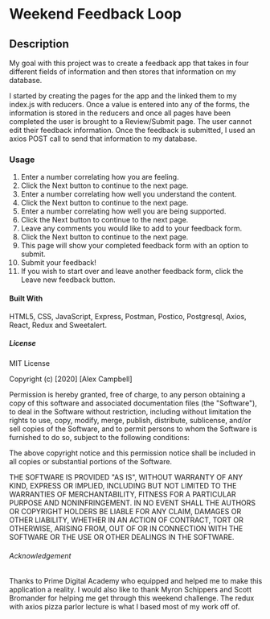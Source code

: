 # Weekend Feedback Loop

## Description

My goal with this project was to create a feedback app that takes in four different fields of information and then stores that information on my database.

I started by creating the pages for the app and the linked them to my index.js with reducers. Once a value is entered into any of the forms, the information is stored in the reducers and once all pages have been completed the user is brought to a Review/Submit page. The user cannot edit their feedback information. Once the feedback is submitted, I used an axios POST call to send that information to my database.

### Usage

1. Enter a number correlating how you are feeling.
2. Click the Next button to continue to the next page.
3. Enter a number correlating how well you understand the content.
4. Click the Next button to continue to the next page.
5. Enter a number correlating how well you are being supported.
6. Click the Next button to continue to the next page.
7. Leave any comments you would like to add to your feedback form.
8. Click the Next button to continue to the next page.
9. This page will show your completed feedback form with an option to submit.
10. Submit your feedback!
11. If you wish to start over and leave another feedback form, click the
    Leave new feedback button.

#### Built With

HTML5, CSS, JavaScript, Express, Postman, Postico, Postgresql, Axios, React, Redux and Sweetalert.

##### License

MIT License

Copyright (c) [2020] [Alex Campbell]

Permission is hereby granted, free of charge, to any person obtaining a copy
of this software and associated documentation files (the "Software"), to deal
in the Software without restriction, including without limitation the rights
to use, copy, modify, merge, publish, distribute, sublicense, and/or sell
copies of the Software, and to permit persons to whom the Software is
furnished to do so, subject to the following conditions:

The above copyright notice and this permission notice shall be included in all
copies or substantial portions of the Software.

THE SOFTWARE IS PROVIDED "AS IS", WITHOUT WARRANTY OF ANY KIND, EXPRESS OR
IMPLIED, INCLUDING BUT NOT LIMITED TO THE WARRANTIES OF MERCHANTABILITY,
FITNESS FOR A PARTICULAR PURPOSE AND NONINFRINGEMENT. IN NO EVENT SHALL THE
AUTHORS OR COPYRIGHT HOLDERS BE LIABLE FOR ANY CLAIM, DAMAGES OR OTHER
LIABILITY, WHETHER IN AN ACTION OF CONTRACT, TORT OR OTHERWISE, ARISING FROM,
OUT OF OR IN CONNECTION WITH THE SOFTWARE OR THE USE OR OTHER DEALINGS IN THE
SOFTWARE.

###### Acknowledgement

Thanks to Prime Digital Academy who equipped and helped me to make this application a reality. I would also like to thank Myron Schippers and Scott Bromander for helping me get through this weekend challenge. The redux with axios pizza parlor lecture is what I based most of my work off of.
